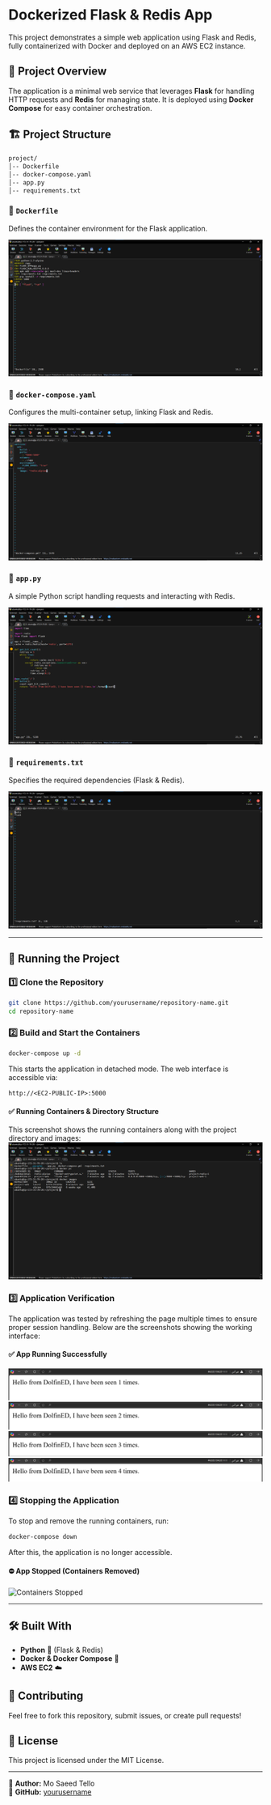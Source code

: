 # Dockerized Flask & Redis App

This project demonstrates a simple web application using Flask and Redis, fully containerized with Docker and deployed on an AWS EC2 instance.

## 📌 Project Overview
The application is a minimal web service that leverages **Flask** for handling HTTP requests and **Redis** for managing state. It is deployed using **Docker Compose** for easy container orchestration.


## 🏗️ Project Structure
```
project/
│-- Dockerfile
│-- docker-compose.yaml
│-- app.py
│-- requirements.txt
```

### 🔹 `Dockerfile`
Defines the container environment for the Flask application.

![Dockerfile](images/dockerfile.png)

### 🔹 `docker-compose.yaml`
Configures the multi-container setup, linking Flask and Redis.

![Docker Compose](images/docker_compose.png)

### 🔹 `app.py`
A simple Python script handling requests and interacting with Redis.

![App.py](images/app_py.png)

### 🔹 `requirements.txt`
Specifies the required dependencies (Flask & Redis).

![Requirements](images/requirements.png)

---

## 🚀 Running the Project
### 1️⃣ Clone the Repository
```bash
git clone https://github.com/yourusername/repository-name.git
cd repository-name
```

### 2️⃣ Build and Start the Containers
```bash
docker-compose up -d
```
This starts the application in detached mode. The web interface is accessible via:
```
http://<EC2-PUBLIC-IP>:5000
```

#### ✅ Running Containers & Directory Structure
This screenshot shows the running containers along with the project directory and images:
![Running Containers](images/running_containers.png)

### 3️⃣ Application Verification
The application was tested by refreshing the page multiple times to ensure proper session handling. Below are the screenshots showing the working interface:

#### ✅ App Running Successfully
![App Screenshot 1](images/app_screenshot_1.png)
![App Screenshot 2](images/app_screenshot_2.png)
![App Screenshot 3](images/app_screenshot_3.png)
![App Screenshot 3](images/app_screenshot_4.png)


### 4️⃣ Stopping the Application
To stop and remove the running containers, run:
```bash
docker-compose down
```
After this, the application is no longer accessible.

#### ⛔ App Stopped (Containers Removed)
![Containers Stopped](images/containers_down.png)

---

## 🛠️ Built With
- **Python** 🐍 (Flask & Redis)
- **Docker & Docker Compose** 🐳
- **AWS EC2** ☁️

## 📢 Contributing
Feel free to fork this repository, submit issues, or create pull requests!

## 📜 License
This project is licensed under the MIT License.

---

📌 **Author:** Mo Saeed Tello  
📌 **GitHub:** [yourusername](https://github.com/SaaedT)

